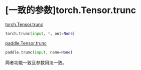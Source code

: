# [一致的参数]torch.Tensor.trunc

[torch.Tensor.trunc](https://pytorch.org/docs/stable/generated/torch.trunc.html#torch-trunc)

```python
torch.trunc(input, *, out=None)
```

[paddle.Tensor.trunc](https://www.paddlepaddle.org.cn/documentation/docs/zh/api/paddle/trunc_cn.html#trunc)

```python
paddle.trunc(input, name=None)
```

两者功能一致且参数用法一致。
